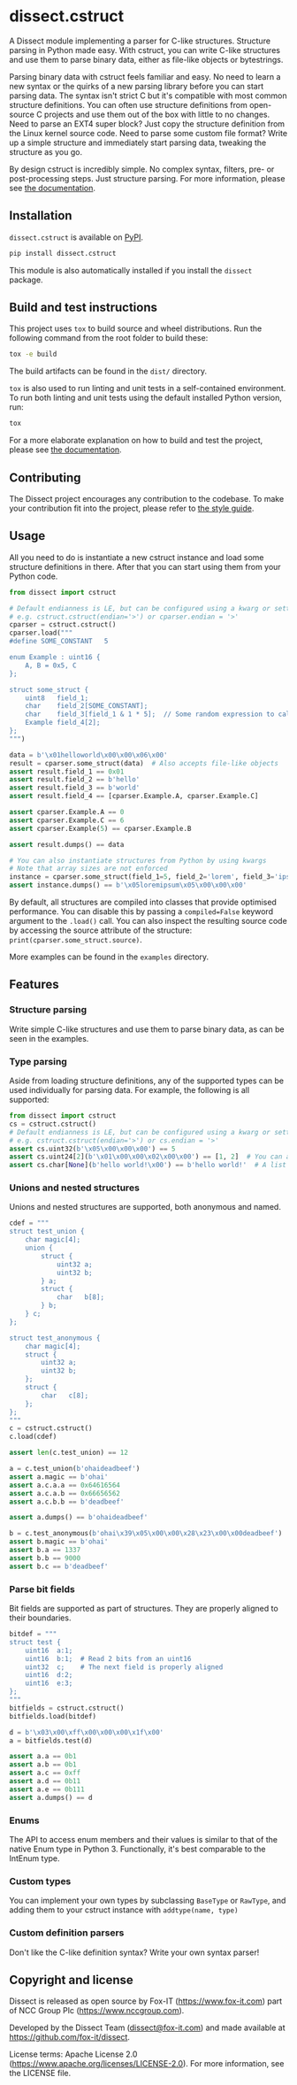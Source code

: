 # dissect.cstruct

A Dissect module implementing a parser for C-like structures. Structure parsing in Python made easy. With cstruct, you
can write C-like structures and use them to parse binary data, either as file-like objects or bytestrings.

Parsing binary data with cstruct feels familiar and easy. No need to learn a new syntax or the quirks of a new parsing
library before you can start parsing data. The syntax isn't strict C but it's compatible with most common structure
definitions. You can often use structure definitions from open-source C projects and use them out of the box with little
to no changes. Need to parse an EXT4 super block? Just copy the structure definition from the Linux kernel source code.
Need to parse some custom file format? Write up a simple structure and immediately start parsing data, tweaking the
structure as you go.

By design cstruct is incredibly simple. No complex syntax, filters, pre- or post-processing steps. Just structure
parsing. For more information, please see [the documentation](https://docs.dissect.tools/en/latest/projects/dissect.cstruct/index.html).

## Installation

`dissect.cstruct` is available on [PyPI](https://pypi.org/project/dissect.cstruct/).

```bash
pip install dissect.cstruct
```

This module is also automatically installed if you install the `dissect` package.

## Build and test instructions

This project uses `tox` to build source and wheel distributions. Run the following command from the root folder to build
these:

```bash
tox -e build
```

The build artifacts can be found in the `dist/` directory.

`tox` is also used to run linting and unit tests in a self-contained environment. To run both linting and unit tests
using the default installed Python version, run:

```bash
tox
```

For a more elaborate explanation on how to build and test the project, please see [the
documentation](https://docs.dissect.tools/en/latest/contributing/developing.html#building-testing).

## Contributing

The Dissect project encourages any contribution to the codebase. To make your contribution fit into the project, please
refer to [the style guide](https://docs.dissect.tools/en/latest/contributing/style-guide.html).

## Usage
All you need to do is instantiate a new cstruct instance and load some structure definitions in there. After that you can start using them from your Python code.

```python
from dissect import cstruct

# Default endianness is LE, but can be configured using a kwarg or setting the 'endian' attribute
# e.g. cstruct.cstruct(endian='>') or cparser.endian = '>'
cparser = cstruct.cstruct()
cparser.load("""
#define SOME_CONSTANT   5

enum Example : uint16 {
    A, B = 0x5, C
};

struct some_struct {
    uint8   field_1;
    char    field_2[SOME_CONSTANT];
    char    field_3[field_1 & 1 * 5];  // Some random expression to calculate array length
    Example field_4[2];
};
""")

data = b'\x01helloworld\x00\x00\x06\x00'
result = cparser.some_struct(data)  # Also accepts file-like objects
assert result.field_1 == 0x01
assert result.field_2 == b'hello'
assert result.field_3 == b'world'
assert result.field_4 == [cparser.Example.A, cparser.Example.C]

assert cparser.Example.A == 0
assert cparser.Example.C == 6
assert cparser.Example(5) == cparser.Example.B

assert result.dumps() == data

# You can also instantiate structures from Python by using kwargs
# Note that array sizes are not enforced
instance = cparser.some_struct(field_1=5, field_2='lorem', field_3='ipsum', field_4=[cparser.Example.B, cparser.Example.A])
assert instance.dumps() == b'\x05loremipsum\x05\x00\x00\x00'
```

By default, all structures are compiled into classes that provide optimised performance. You can disable this by passing a `compiled=False` keyword argument to the `.load()` call. You can also inspect the resulting source code by accessing the source attribute of the structure: `print(cparser.some_struct.source)`.

More examples can be found in the `examples` directory.

## Features
### Structure parsing
Write simple C-like structures and use them to parse binary data, as can be seen in the examples.

### Type parsing
Aside from loading structure definitions, any of the supported types can be used individually for parsing data. For example, the following is all supported:

```python
from dissect import cstruct
cs = cstruct.cstruct()
# Default endianness is LE, but can be configured using a kwarg or setting the attribute
# e.g. cstruct.cstruct(endian='>') or cs.endian = '>'
assert cs.uint32(b'\x05\x00\x00\x00') == 5
assert cs.uint24[2](b'\x01\x00\x00\x02\x00\x00') == [1, 2]  # You can also parse arrays using list indexing
assert cs.char[None](b'hello world!\x00') == b'hello world!'  # A list index of None means null terminated
```

### Unions and nested structures
Unions and nested structures are supported, both anonymous and named.

```python
cdef = """
struct test_union {
    char magic[4];
    union {
        struct {
            uint32 a;
            uint32 b;
        } a;
        struct {
            char   b[8];
        } b;
    } c;
};

struct test_anonymous {
    char magic[4];
    struct {
        uint32 a;
        uint32 b;
    };
    struct {
        char   c[8];
    };
};
"""
c = cstruct.cstruct()
c.load(cdef)

assert len(c.test_union) == 12

a = c.test_union(b'ohaideadbeef')
assert a.magic == b'ohai'
assert a.c.a.a == 0x64616564
assert a.c.a.b == 0x66656562
assert a.c.b.b == b'deadbeef'

assert a.dumps() == b'ohaideadbeef'

b = c.test_anonymous(b'ohai\x39\x05\x00\x00\x28\x23\x00\x00deadbeef')
assert b.magic == b'ohai'
assert b.a == 1337
assert b.b == 9000
assert b.c == b'deadbeef'
```

### Parse bit fields
Bit fields are supported as part of structures. They are properly aligned to their boundaries.

```python
bitdef = """
struct test {
    uint16  a:1;
    uint16  b:1;  # Read 2 bits from an uint16
    uint32  c;    # The next field is properly aligned
    uint16  d:2;
    uint16  e:3;
};
"""
bitfields = cstruct.cstruct()
bitfields.load(bitdef)

d = b'\x03\x00\xff\x00\x00\x00\x1f\x00'
a = bitfields.test(d)

assert a.a == 0b1
assert a.b == 0b1
assert a.c == 0xff
assert a.d == 0b11
assert a.e == 0b111
assert a.dumps() == d
```

### Enums
The API to access enum members and their values is similar to that of the native Enum type in Python 3. Functionally, it's best comparable to the IntEnum type.

### Custom types
You can implement your own types by subclassing `BaseType` or `RawType`, and adding them to your cstruct instance with `addtype(name, type)`

### Custom definition parsers
Don't like the C-like definition syntax? Write your own syntax parser!

## Copyright and license

Dissect is released as open source by Fox-IT (<https://www.fox-it.com>) part of NCC Group Plc
(<https://www.nccgroup.com>).

Developed by the Dissect Team (<dissect@fox-it.com>) and made available at <https://github.com/fox-it/dissect>.

License terms: Apache License 2.0 (<https://www.apache.org/licenses/LICENSE-2.0>). For more information, see the LICENSE file.
